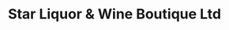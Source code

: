---
title: "Star Liquor & Wine Boutique Ltd"
url: /calgary/star-liquor-und-wine-boutique-ltd/
shop: Spirituosen
---